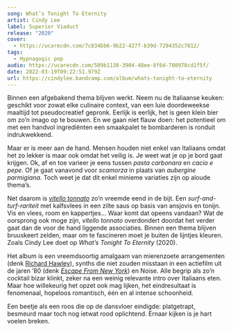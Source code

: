 ```yaml
---
song: What’s Tonight To Eternity
artist: Cindy Lee
label: Superior Viaduct
release: "2020"
cover:
  - https://ucarecdn.com/7c834bb6-9b22-427f-b39d-7294352c7812/
tags:
  - Hypnagogic pop
audio: https://ucarecdn.com/509b1138-3904-48ee-8f6d-708978cd1f5f/
date: 2022-03-19T09:22:51.979Z
url: https://cindylee.bandcamp.com/album/whats-tonight-to-eternity
---
```

Binnen een afgebakend thema blijven werkt. Neem nu de Italiaanse keuken: geschikt voor zowat elke culinaire context, van een luie doordeweekse maaltijd tot pseudocreatief gepronk. Eerlijk is eerlijk, het is geen klein bier om zo’n imago op te bouwen. En we gaan niet flauw doen: het potentieel om met een handvol ingrediënten een smaakpalet te bombarderen is ronduit indrukwekkend.

Maar er is meer aan de hand. Mensen houden niet enkel van Italiaans omdat het zo lekker is maar ook omdat het veilig is. Je weet wat je op je bord gaat krijgen. Ok, af en toe varieer je eens tussen *pasta carbonara* en *cacio e pepe*. Of je gaat vanavond voor *scamorza* in plaats van *aubergine parmigiana*. Toch weet je dat dit enkel minieme variaties zijn op aloude thema’s.

Net daarom is *[vitello tonnato](https://www.greatitalianchefs.com/recipes/vitello-tonnato-recipe)* zo’n vreemde eend in de bijt. Een *surf-and-turf-rariteit* met kalfsvlees in een zilte saus op basis van ansjovis en tonijn. Vis en vlees, room en kappertjes… Waar komt dat opeens vandaan? Wat de oorsprong ook moge zijn, *vitello tonnato* overdondert doordat het verder gaat dan de voor de hand liggende associaties. Binnen een thema blijven bruuskeert zelden, maar om te fascineren moet je buiten de lijntjes kleuren. Zoals Cindy Lee doet op *What’s Tonight To Eternity* (2020).

Het album is een vreemdsoortig amalgaam van mierenzoete arrangementen (denk [Richard Hawley](https://www.youtube.com/watch?v=MqKbgg2jDGs)), synths die niet zouden misstaan in een actiefilm uit de jaren ’80 (denk *[Escape From New York](https://www.imdb.com/video/vi2175074585?playlistId=tt0082340&ref_=tt_pr_ov_vi)*) en Noise. Alle begrip als zo’n cocktail bizar klinkt, zeker na een weinig relevante intro over Italiaans eten. Maar hoe willekeurig het opzet ook mag lijken, het eindresultaat is fenomenaal, hopeloos romantisch, één en al intense schoonheid. 

Een beetje als een roos die op de dansvloer eindigde: platgetrapt, besmeurd maar toch nog ietwat rood oplichtend. Ernaar kijken is je hart voelen breken.